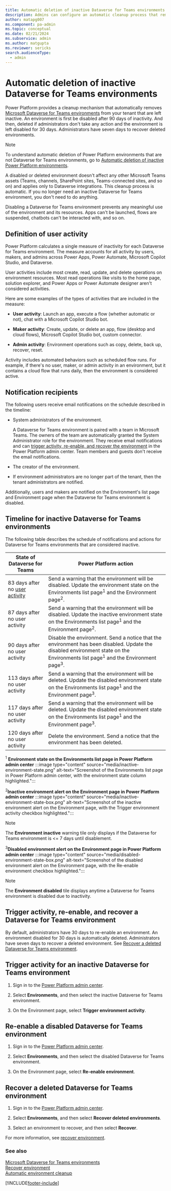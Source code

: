 ```yaml
---
title: Automatic deletion of inactive Dataverse for Teams environments
description: Admins can configure an automatic cleanup process that removes inactive Dataverse for Teams environments from their tenants.
author: matapg007
ms.component: pa-admin
ms.topic: conceptual
ms.date: 02/21/2024
ms.subservice: admin
ms.author: matgupta 
ms.reviewer: sericks
search.audienceType: 
  - admin
---
```


# Automatic deletion of inactive Dataverse for Teams environments

Power Platform provides a cleanup mechanism that automatically removes [Microsoft Dataverse for Teams environments](about-teams-environment.md) from your tenant that are left inactive. An environment is first be disabled after 90 days of inactivity. And then, deleted if administrators don't take any action and the environment is left disabled for 30 days. Administrators have seven days to recover deleted environments.

> [!NOTE]
> To understand automatic deletion of Power Platform environments that are not Dataverse for Teams environments, go to [Automatic deletion of inactive Power Platform environments](automatic-environment-cleanup.md).

A disabled or deleted environment doesn't affect any other Microsoft Teams assets (Teams, channels, SharePoint sites, Teams-connected sites, and so on) and applies only to Dataverse integrations. This cleanup process is automatic. If you no longer need an inactive Dataverse for Teams environment, you don't need to do anything.

Disabling a Dataverse for Teams environment prevents any meaningful use of the environment and its resources. Apps can't be launched, flows are suspended, chatbots can't be interacted with, and so on.

## Definition of user activity

Power Platform calculates a single measure of inactivity for each Dataverse for Teams environment. The measure accounts for all activity by users, makers, and admins across Power Apps, Power Automate, Microsoft Copilot Studio, and Dataverse.

User activities include most create, read, update, and delete operations on environment resources. Most read operations like visits to the home page, solution explorer, and Power Apps or Power Automate designer aren't considered activities.

Here are some examples of the types of activities that are included in the measure:

- **User activity**: Launch an app, execute a flow (whether automatic or not), chat with a Microsoft Copilot Studio bot.

- **Maker activity**: Create, update, or delete an app, flow (desktop and cloud flows), Microsoft Copilot Studio bot, custom connector.

- **Admin activity**: Environment operations such as copy, delete, back up, recover, reset.

Activity includes automated behaviors such as scheduled flow runs. For example, if there's no user, maker, or admin activity in an environment, but it contains a cloud flow that runs daily, then the environment is considered active.

## Notification recipients

The following users receive email notifications on the schedule described in the timeline:

- System administrators of the environment.

    A Dataverse for Teams environment is paired with a team in Microsoft Teams. The owners of the team are automatically granted the System Administrator role for the environment. They receive email notifications and can [trigger activity, re-enable, and recover the environment](#trigger-activity-re-enable-and-recover-a-dataverse-for-teams-environment) in the Power Platform admin center. Team members and guests don't receive the email notifications.

- The creator of the environment.
- If environment administrators are no longer part of the tenant, then the tenant administrators are notified.

Additionally, users and makers are notified on the Environment's list page and Environment page when the Dataverse for Teams environment is disabled.

## Timeline for inactive Dataverse for Teams environments

The following table describes the schedule of notifications and actions for Dataverse for Teams environments that are considered inactive.

| State of Dataverse for Teams | Power Platform action |
| --- | --- |
| 83 days after no [user activity](#definition-of-user-activity) | Send a warning that the environment will be disabled. Update the environment state on the Environments list page<sup>1</sup> and the Environment page<sup>2</sup>. |
| 87 days after no user activity | Send a warning that the environment will be disabled. Update the inactive environment state on the Environments list page<sup>1</sup> and the Environment page<sup>2</sup>. |
| 90 days after no user activity | Disable the environment. Send a notice that the environment has been disabled. Update the disabled environment state on the Environments list page<sup>1</sup> and the Environment page<sup>3</sup>. |
| 113 days after no user activity | Send a warning that the environment will be deleted. Update the disabled environment state on the Environments list page<sup>1</sup> and the Environment page<sup>3</sup>. |
| 117 days after no user activity | Send a warning that the environment will be deleted. Update the disabled environment state on the Environments list page<sup>1</sup> and the Environment page<sup>3</sup>. |
| 120 days after no user activity | Delete the environment. Send a notice that the environment has been deleted. |

<sup>1</sup> **Environment state on the Environments list page in Power Platform admin center**
:::image type="content" source="media/inactive-environment-state.png" alt-text="Screenshot of the Environments list page in Power Platform admin center, with the environment state column highlighted.":::

<sup>2</sup>**Inactive environment alert on the Environment page in Power Platform admin center**
:::image type="content" source="media/inactive-environment-state-box.png" alt-text="Screenshot of the inactive environment alert on the Environment page, with the Trigger environment activity checkbox highlighted.":::

> [!NOTE]
> The **Environment inactive** warning tile only displays if the Dataverse for Teams environment is <= 7 days until disablement.

<sup>3</sup>**Disabled environment alert on the Environment page in Power Platform admin center**
:::image type="content" source="media/disabled-environment-state-box.png" alt-text="Screenshot of the disabled environment alert on the Environment page, with the Re-enable environment checkbox highlighted.":::

> [!NOTE]
> The **Environment disabled** tile displays anytime a Dataverse for Teams environment is disabled due to inactivity.

## Trigger activity, re-enable, and recover a Dataverse for Teams environment

By default, administrators have 30 days to re-enable an environment. An environment disabled for 30 days is automatically deleted. Administrators have seven days to recover a deleted environment. See [Recover a deleted Dataverse for Teams environment](#recover-a-deleted-dataverse-for-teams-environment).

## Trigger activity for an inactive Dataverse for Teams environment 

1. Sign in to the [Power Platform admin center](https://admin.powerplatform.microsoft.com).

2. Select **Environments**, and then select the inactive Dataverse for Teams environment.

3. On the Environment page, select **Trigger environment activity**.

## Re-enable a disabled Dataverse for Teams environment

1. Sign in to the [Power Platform admin center](https://admin.powerplatform.microsoft.com).

2. Select **Environments**, and then select the disabled Dataverse for Teams environment.

3. On the Environment page, select **Re-enable environment**.

## Recover a deleted Dataverse for Teams environment

1. Sign in to the [Power Platform admin center](https://admin.powerplatform.microsoft.com).

2. Select **Environments**, and then select **Recover deleted environments**.

3. Select an environment to recover, and then select **Recover**.

For more information, see [recover environment](recover-environment.md).

### See also

[Microsoft Dataverse for Teams environments](about-teams-environment.md)<br />
[Recover environment](recover-environment.md)  <br />
[Automatic environment cleanup](automatic-environment-cleanup.md)




[!INCLUDE[footer-include](../includes/footer-banner.md)]
